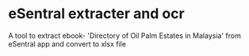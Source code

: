 # eSentral extracter and ocr
A tool to extract ebook- 'Directory of Oil Palm Estates in Malaysia' from eSentral app and convert to xlsx file 
